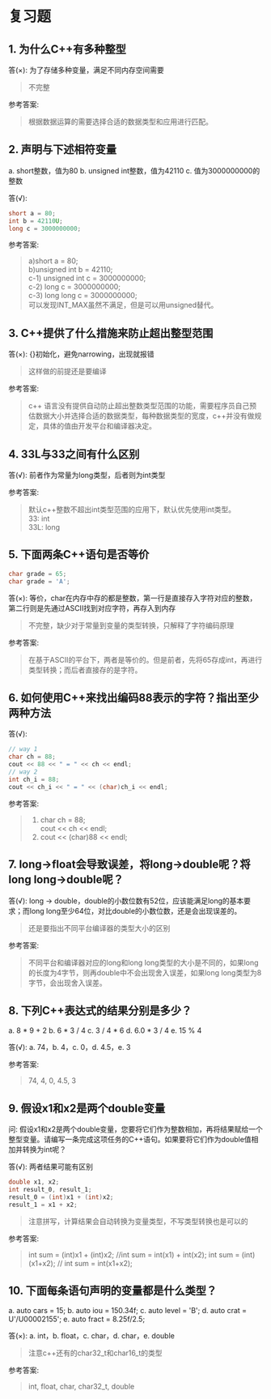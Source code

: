 # 复习题

## 1. 为什么C++有多种整型

答(×): 为了存储多种变量，满足不同内存空间需要

> 不完整

参考答案:

> 根据数据运算的需要选择合适的数据类型和应用进行匹配。

## 2. 声明与下述相符变量

a. short整数，值为80
b. unsigned int整数，值为42110
c. 值为3000000000的整数

答(√):

```c++
short a = 80;
int b = 42110U;
long c = 3000000000;
```

参考答案:

> a)short a = 80; </br> b)unsigned int b = 42110; </br> c-1) unsigned int c = 3000000000; </br> c-2) long c = 3000000000; </br> c-3) long long c = 3000000000; </br> 可以发现INT_MAX虽然不满足，但是可以用unsigned替代。

## 3. C++提供了什么措施来防止超出整型范围

答(×): {}初始化，避免narrowing，出现就报错

> 这样做的前提还是要编译

参考答案:

> c++ 语言没有提供自动防止超出整数类型范围的功能，需要程序员自己预估数据大小并选择合适的数据类型，每种数据类型的宽度，c++并没有做规定，具体的值由开发平台和编译器决定。

## 4. 33L与33之间有什么区别

答(√): 前者作为常量为long类型，后者则为int类型

参考答案:

> 默认c++整数不超出int类型范围的应用下，默认优先使用int类型。</br> 33: int </br> 33L: long

## 5. 下面两条C++语句是否等价

```c++
char grade = 65;
char grade = 'A';
```

答(×): 等价，char在内存中存的都是整数，第一行是直接存入字符对应的整数，第二行则是先通过ASCII找到对应字符，再存入到内存

> 不完整，缺少对于常量到变量的类型转换，只解释了字符编码原理

参考答案:

> 在基于ASCII的平台下，两者是等价的。但是前者，先将65存成int，再进行类型转换；而后者直接存的是字符。

## 6. 如何使用C++来找出编码88表示的字符？指出至少两种方法

答(√):

```c++
// way 1
char ch = 88;
cout << 88 << " = " << ch << endl;
// way 2
int ch_i = 88;
cout << ch_i << " = " << (char)ch_i << endl;
```

参考答案:

> 1) char ch = 88; </br> cout << ch << endl;
> 2) cout << (char)88 << endl;

## 7. long->float会导致误差，将long->double呢？将long long->double呢？

答(√): long -> double，double的小数位数有52位，应该能满足long的基本要求；而long long至少64位，对比double的小数位数，还是会出现误差的。

> 还是要指出不同平台编译器的类型大小的区别

参考答案:

> 不同平台和编译器对应的long和long long类型的大小是不同的，如果long的长度为4字节，则再double中不会出现舍入误差，如果long long类型为8字节，会出现舍入误差。

## 8. 下列C++表达式的结果分别是多少？

a. 8 \* 9 + 2
b. 6 \* 3 / 4
c. 3 / 4 \* 6
d. 6.0 \* 3 / 4
e. 15 % 4

答(√): a. 74，b. 4，c. 0，d. 4.5，e. 3

参考答案:

> 74, 4, 0, 4.5, 3

## 9. 假设x1和x2是两个double变量

问: 假设x1和x2是两个double变量，您要将它们作为整数相加，再将结果赋给一个整型变量。请编写一条完成这项任务的C++语句。如果要将它们作为double值相加并转换为int呢？

答(√): 两者结果可能有区别

```c++
double x1, x2;
int result_0, result_1;
result_0 = (int)x1 + (int)x2;
result_1 = x1 + x2; 
```

> 注意拼写，计算结果会自动转换为变量类型，不写类型转换也是可以的

参考答案:

> int sum = (int)x1 + (int)x2; //int sum = int(x1) + int(x2);
> int sum = (int) (x1+x2); // int sum = int(x1+x2);

## 10. 下面每条语句声明的变量都是什么类型？

a. auto cars = 15;
b. auto iou = 150.34f;
c. auto level = 'B';
d. auto crat = U'/U00002155';
e. auto fract = 8.25f/2.5;

答(×): a. int，b. float，c. char，d. char，e. double

> 注意c++还有的char32_t和char16_t的类型

参考答案:

> int, float, char, char32_t, double
